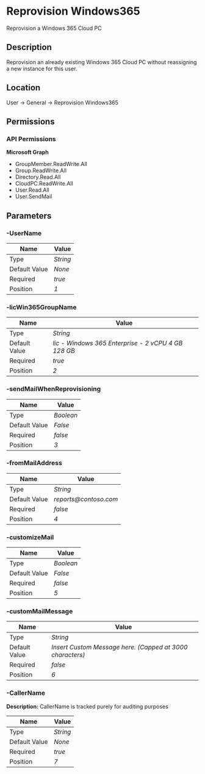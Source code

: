 # Reprovision Windows365

Reprovision a Windows 365 Cloud PC

## Description

Reprovision an already existing Windows 365 Cloud PC without reassigning a new instance for this user.

## Location

User &rarr; General &rarr; Reprovision Windows365

## Permissions

### API Permissions

**Microsoft Graph**
- GroupMember.ReadWrite.All
- Group.ReadWrite.All
- Directory.Read.All
- CloudPC.ReadWrite.All
- User.Read.All
- User.SendMail

## Parameters

### -UserName

| Name | Value |
|---|---|
| Type | _String_ |
| Default Value | _None_ |
| Required | _true_ |
| Position | _1_ |

### -licWin365GroupName

| Name | Value |
|---|---|
| Type | _String_ |
| Default Value | _lic - Windows 365 Enterprise - 2 vCPU 4 GB 128 GB_ |
| Required | _true_ |
| Position | _2_ |

### -sendMailWhenReprovisioning

| Name | Value |
|---|---|
| Type | _Boolean_ |
| Default Value | _False_ |
| Required | _false_ |
| Position | _3_ |

### -fromMailAddress

| Name | Value |
|---|---|
| Type | _String_ |
| Default Value | _reports@contoso.com_ |
| Required | _false_ |
| Position | _4_ |

### -customizeMail

| Name | Value |
|---|---|
| Type | _Boolean_ |
| Default Value | _False_ |
| Required | _false_ |
| Position | _5_ |

### -customMailMessage

| Name | Value |
|---|---|
| Type | _String_ |
| Default Value | _Insert Custom Message here. (Capped at 3000 characters)_ |
| Required | _false_ |
| Position | _6_ |

### -CallerName

**Description:** CallerName is tracked purely for auditing purposes 

| Name | Value |
|---|---|
| Type | _String_ |
| Default Value | _None_ |
| Required | _true_ |
| Position | _7_ |


